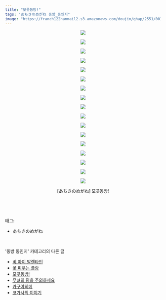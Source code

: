 ```yaml
---
title: "모콧동방!"
tags: "あちきのめがね 동방_동인지"
image: "https://franch122hanmail2.s3.amazonaws.com/doujin/ghap/2551/001.jpg"
---
```

<div class="article">
<p style="text-align: center; clear: none; float: none;"><img src="{{ site.imgserver6 }}/ghap/2551/001.jpg"/></p>
<p style="text-align: center; clear: none; float: none;"><img src="{{ site.imgserver6 }}/ghap/2551/002.jpg"/></p>
<p style="text-align: center; clear: none; float: none;"><img src="{{ site.imgserver6 }}/ghap/2551/003.jpg"/></p>
<p style="text-align: center; clear: none; float: none;"><img src="{{ site.imgserver6 }}/ghap/2551/004.jpg"/></p>
<p style="text-align: center; clear: none; float: none;"><img src="{{ site.imgserver6 }}/ghap/2551/005.jpg"/></p>
<p style="text-align: center; clear: none; float: none;"><img src="{{ site.imgserver6 }}/ghap/2551/006.jpg"/></p>
<p style="text-align: center; clear: none; float: none;"><img src="{{ site.imgserver6 }}/ghap/2551/007.jpg"/></p>
<p style="text-align: center; clear: none; float: none;"><img src="{{ site.imgserver6 }}/ghap/2551/008.jpg"/></p>
<p style="text-align: center; clear: none; float: none;"><img src="{{ site.imgserver6 }}/ghap/2551/009.jpg"/></p>
<p style="text-align: center; clear: none; float: none;"><img src="{{ site.imgserver6 }}/ghap/2551/010.jpg"/></p>
<p style="text-align: center; clear: none; float: none;"><img src="{{ site.imgserver6 }}/ghap/2551/011.jpg"/></p>
<p style="text-align: center; clear: none; float: none;"><img src="{{ site.imgserver6 }}/ghap/2551/012.jpg"/></p>
<p style="text-align: center; clear: none; float: none;"><img src="{{ site.imgserver6 }}/ghap/2551/013.jpg"/></p>
<p style="text-align: center; clear: none; float: none;"><img src="{{ site.imgserver6 }}/ghap/2551/014.jpg"/></p>
<p style="text-align: center; clear: none; float: none;"><img src="{{ site.imgserver6 }}/ghap/2551/015.jpg"/></p>
<p style="text-align: center; clear: none; float: none;"><img src="{{ site.imgserver6 }}/ghap/2551/016.jpg"/></p>
<p style="text-align: center; clear: none; float: none;"><img src="{{ site.imgserver6 }}/ghap/2551/017.jpg"/></p>
<p style="text-align: center; clear: none; float: none;">[あちきのめがね] 모콧동방!</p>
<p><br/></p>
</div><br/>
<div class="tagTrail">
<p>태그: </p>
<ul>
<li>あちきのめがね</li>
</ul>
</div><br/>
<div class="another">
<p>'동방 동인지' 카테고리의 다른 글</p>
<ul>
<li><a href="/ghap_2553">비 마이 발렌타인</a></li>
<li><a href="/ghap_2552">꽃 피우는 플랑</a></li>
<li><a href="/ghap_2551">모콧동방!</a></li>
<li><a href="/ghap_2550">무녀의 꾐을 주의하세요</a></li>
<li><a href="/ghap_2549">카구야히메</a></li>
<li><a href="/ghap_2548">코가사의 이야기</a></li>
</ul>
</div><br/>
<div class="cb_module cb_fluid">
<div class="cb_wrt cb_profile">
</div><!-- commentList close -->
</div><br/>
